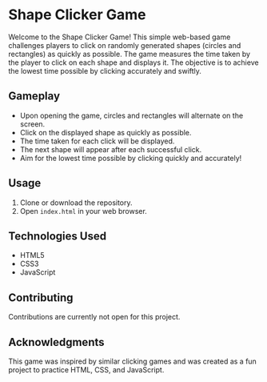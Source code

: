 # Shape Clicker Game

Welcome to the Shape Clicker Game! This simple web-based game challenges players to click on randomly generated shapes (circles and rectangles) as quickly as possible. The game measures the time taken by the player to click on each shape and displays it. The objective is to achieve the lowest time possible by clicking accurately and swiftly.



## Gameplay

- Upon opening the game, circles and rectangles will alternate on the screen.
- Click on the displayed shape as quickly as possible.
- The time taken for each click will be displayed.
- The next shape will appear after each successful click.
- Aim for the lowest time possible by clicking quickly and accurately!


## Usage

1. Clone or download the repository.
2. Open `index.html` in your web browser.

## Technologies Used

- HTML5
- CSS3
- JavaScript

## Contributing

Contributions are currently not open for this project.


## Acknowledgments

This game was inspired by similar clicking games and was created as a fun project to practice HTML, CSS, and JavaScript.
